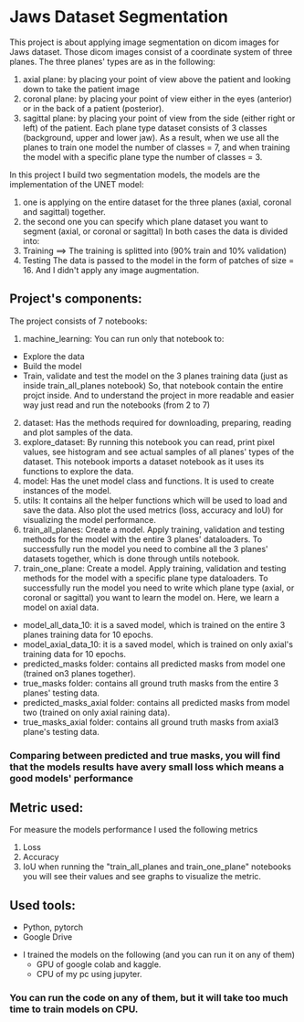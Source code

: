 # Jaws Dataset Segmentation

This project is about applying image segmentation on dicom images for Jaws dataset. Those dicom images consist of a coordinate system of three planes. The three planes' types are as in the following:
1. axial plane: by placing your point of view above the patient and looking down to take the patient image
2. coronal plane: by placing your point of view either in the eyes (anterior) or in the back of a patient (posterior).
3. sagittal plane: by placing your point of view from the side (either right or left) of the patient.
Each plane type dataset consists of 3 classes (background, upper and lower jaw). As a result, when we use all the planes to train one model the number of classes = 7, and when training the model with a specific plane type the number of classes = 3.

In this project I build two segmentation models, the models are the implementation of the UNET model:
1. one is applying on the entire dataset for the three planes (axial, coronal and sagittal) together.
2. the second one you can specify which plane dataset you want to segment (axial, or coronal or sagittal)
In both cases the data is divided into:
1. Training ==> The training is splitted into (90% train and 10% validation)
2. Testing
The data is passed to the model in the form of patches of size = 16. And I didn't apply any image augmentation. 

## Project's components:
The project consists of 7 notebooks:
1. machine_learning: You can run only that notebook to: 
* Explore the data
* Build the model
* Train, validate and test the model on the 3 planes training data (just as inside train_all_planes notebook)
So, that notebook contain the entire projct inside. And to understand the project in more readable and easier way just read and run the notebooks (from 2 to 7)
2. dataset: Has the methods required for downloading, preparing, reading and plot samples of the data.
3. explore_dataset: By running this notebook you can read, print pixel values, see histogram and see actual samples of all planes' types of the dataset. This notebook imports a dataset notebook as it uses its functions to explore the data.
4. model: Has the unet model class and functions. It is used to create instances of the model.
5. utils: It contains all the helper functions which will be used to load and save the data. Also plot the used metrics (loss, accuracy and IoU) for visualizing the model performance.
6. train_all_planes: Create a model. Apply training, validation and testing methods for the model with the entire 3 planes' dataloaders. To successfully run the model you need to combine all the 3 planes' datasets together, which is done through untils notebook.
7. train_one_plane: Create a model. Apply training, validation and testing methods for the model with a specific plane type dataloaders. To successfully run the model you need to write which plane type (axial, or coronal or sagittal) you want to learn the model on. Here, we learn a model on axial data.
- model_all_data_10: it is a saved model, which is trained on the entire 3 planes training data for 10 epochs.
- model_axial_data_10: it is a saved model, which is trained on only axial's training data for 10 epochs.
- predicted_masks folder: contains all predicted masks from model one (trained on3 planes together).
- true_masks folder: contains all ground truth masks from the entire 3 planes' testing data.
- predicted_masks_axial folder: contains all predicted masks from model two (trained on only axial raining data).
- true_masks_axial folder: contains all ground truth masks from axial3 plane's testing data.
### Comparing between predicted and true masks, you will find that the models results have avery small loss which means a good models' performance

## Metric used:
For measure the models performance I used the following metrics
1. Loss
2. Accuracy
3. IoU
when running the "train_all_planes and train_one_plane" notebooks you will see their values and see graphs to visualize the metric.

## Used tools:
- Python, pytorch
- Google Drive
* I trained the models on the following (and you can run it on any of them)
  - GPU of google colab and kaggle.
  - CPU of my pc using jupyter.
### You can run the code on any of them, but it will take too much time to train models on CPU.

